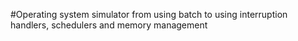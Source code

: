 
#Operating system simulator from using batch to using interruption handlers, schedulers and memory management
